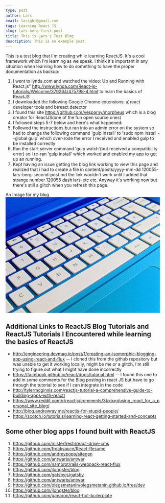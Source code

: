 ```yaml
---
type: post
author: Lars
email: larsgbr@gmail.com
tags: Learning React JS
slug: lars-berg-first-post
title: This is Lars's Test Blog
description: This is an example post
---
```

This is a test blog that I'm creating while learning ReactJS. It's a cool framework which I'm learning as we speak. I think it's important in any situation when learning how to do something to have the proper documentation as backup:

1. I went to lynda.com and watched the video:
   Up and Running with React.js" http://www.lynda.com/React-js-tutorials/Welcome/379264/475798-4.html to learn the basics of ReactJS
2. I downloaded the following Google Chrome extensions:
   a)react developer tools and
   b)react detector
3. I found this site https://github.com/vesparny/morpheus
which is a blog creator for ReactJS(one of the fun open source ones)
4. I followed steps 5-7 below and here's what happened:
5. Followed the instructions but ran into an admin error on the system so had to change the following command 'gulp install' to 'sudo npm install --global gulp' which over-rode the error I received and enabled gulp to be installed correctly
6. Ran the start server command 'gulp watch'(but received a compatibility error)
so I re-ran 'gulp install' which worked and enabled my app to get up an running.
7. Kept having an issue getting the blog link working to view this page and realized that i had to create a file in content/posts/yyyy-mm-dd 120055-lars-berg-second-post.md the link wouldn't work until I added that strange number 120055 dash lars-etc etc. Anyway it's working now but there's still a glitch when you refresh this page.

An Image for my blog
![Morpheus](/content/images/posts/keyboard.jpg)

## Additional Links to ReactJS Blog Tutorials and ReactJS Tutorials I Encountered while learning the basics of ReactJS

* http://engineering.devmag.io/post/1/creating-an-isomorphic-blogging-app-using-react-and-flux -- I cloned this from the github repository but was unable to get it working locally, might be me or a glitch, I'm still trying to figure out what I might have done incorrectly
* https://facebook.github.io/react/docs/tutorial.html -- I found this one to add in some comments for the Blog posting in react JS but have to go through the tutorial to see if I can integrate in the code
* http://tylermcginnis.com/reactjs-tutorial-a-comprehensive-guide-to-building-apps-with-react/
* https://www.reddit.com/r/reactjs/comments/3kxbxg/using_react_for_a_personal_site_blog/
* http://blog.andrewray.me/reactjs-for-stupid-people/
* https://scotch.io/tutorials/learning-react-getting-started-and-concepts


## Some other blog apps I found built with ReactJS

1. https://github.com/misterfresh/react-drive-cms
2. https://github.com/freaksauce/React-Resume
3. https://github.com/andreypopp/sitegen
4. https://github.com/antwarjs/antwar
5. https://github.com/nambrot/rails-webpack-react-flux
6. https://github.com/jlongster/blog
7. https://github.com/gatsbyjs/gatsby
8. https://github.com/antwarjs/antwar
9. https://github.com/olegsmetanin/olegsmetanin.github.io/tree/dev
10. https://github.com/jlongster/blog
11. https://github.com/gaearon/react-hot-boilerplate


